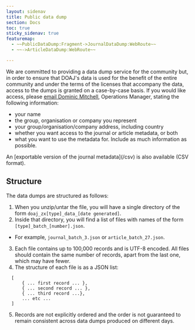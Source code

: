 ```yaml
---
layout: sidenav
title: Public data dump
section: Docs
toc: true
sticky_sidenav: true
featuremap: 
  - ~~PublicDataDump:Fragment->JournalDataDump:WebRoute~~
  - ~~->ArticleDataDump:WebRoute~~

---
```


We are committed to providing a data dump service for the community but, in order to ensure that DOAJ's data is used for the benefit of the entire community and under the terms of the licenses that accompany the data, access to the dumps is granted on a case-by-case basis. If you would like access, please [email Dominic Mitchell](mailto:dominic@doaj.org), Operations Manager, stating the following information:
 - your name
 - the group, organisation or company you represent
 - your group/organisation/company address, including country 
 - whether you want access to the journal or article metadata, or both
 - what you want to use the metadata for. Include as much information as possible.

An [exportable version of the journal metadata]&#40;/csv&#41; is also available (CSV format).

[//]: # ()
[//]: # (Full data-dumps of the entire journal and article metadata are generated weekly. The files are in JSON format and are in the same form as those retrieved via the API.)

[//]: # ()
[//]: # ([Download the journal metadata]&#40;/public-data-dump/journal&#41; &#40;4.4Mb, licensed under a [Creative Commons Attribution-ShareAlike 4.0 International &#40;CC BY-SA 4.0&#41; license]&#40;https://creativecommons.org/licenses/by-sa/4.0/&#41;&#41;)

[//]: # ()
[//]: # ([Download the article metadata]&#40;/public-data-dump/article&#41; &#40;5.5Gb, copyrights and related rights for article metadata waived via [CC0 1.0 Universal &#40;CC0&#41; Public Domain Dedication]&#40;https://creativecommons.org/publicdomain/zero/1.0/&#41;&#41;)

[//]: # ()
[//]: # (Each file is a `tar.gz`.)

## Structure

The data dumps are structured as follows:

1. When you unzip/untar the file, you will have a single directory of the form `doaj_zx[type]_data_[date generated]`.
2. Inside that directory, you will find a list of files with names of the form `[type]_batch_[number].json`.
  - For example, `journal_batch_3.json` or `article_batch_27.json`.
3. Each file contains up to 100,000 records and is UTF-8 encoded. All files should contain the same number of records, apart from the last one, which may have fewer.
4. The structure of each file is as a JSON list:
  ```
    [
        { ... first record ... },
        { ... second record ... },
        { ... third record ...},
        ... etc ...
    ]
  ```
5. Records are not explicitly ordered and the order is not guaranteed to remain consistent across data dumps produced on different days.
